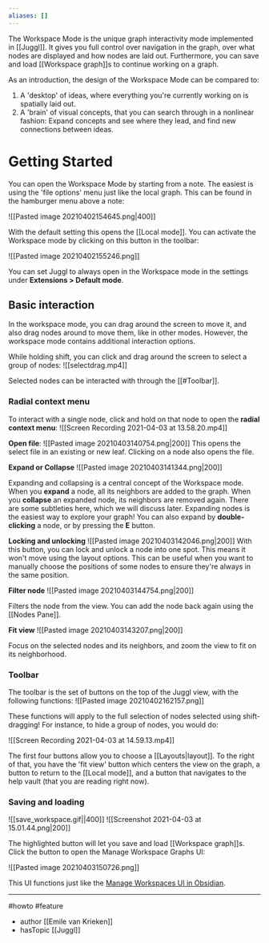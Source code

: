 ```yaml
---
aliases: []
---
```


The Workspace Mode is the unique graph interactivity mode implemented in [[Juggl]]. It gives you full control over navigation in the graph, over what nodes are displayed and how nodes are laid out. Furthermore, you can save and load [[Workspace graph]]s to continue working on a graph.

As an introduction, the design of the Workspace Mode can be compared to: 
1. A 'desktop' of ideas, where everything you're currently working on is spatially laid out.
2. A 'brain' of visual concepts, that you can search through in a nonlinear fashion: Expand concepts and see where they lead, and find new connections between ideas.

# Getting Started
You can open the Workspace Mode by starting from a note. The easiest is using the 'file options' menu just like the local graph. This can be found in the hamburger menu above a note: 

![[Pasted image 20210402154645.png|400]]

With the default setting this opens the [[Local mode]]. You can activate the Workspace mode by clicking on this button in the toolbar: 

![[Pasted image 20210402155246.png]]

You can set Juggl to always open in the Workspace mode in the settings under **Extensions > Default mode**. 

## Basic interaction
In the workspace mode, you can drag around the screen to move it, and also drag nodes around to move them, like in other modes. However, the workspace mode contains additional interaction options.

While holding shift, you can click and drag around the screen to select a group of nodes:
![[selectdrag.mp4]]

Selected nodes can be interacted with through the [[#Toolbar]]. 

### Radial context menu
To interact with a single node, click and hold on that node to open the **radial context menu**: 
![[Screen Recording 2021-04-03 at 13.58.20.mp4]]

**Open file**: 
![[Pasted image 20210403140754.png|200]]
This opens the select file in an existing or new leaf. Clicking on a node also opens the file.

**Expand or Collapse**
![[Pasted image 20210403141344.png|200]]

Expanding and collapsing is a central concept of the Workspace mode. When you **expand** a node, all its neighbors are added to the graph.  When you **collapse** an expanded node, its neighbors are removed again. There are some subtleties here, which we will discuss later. 
Expanding nodes is the easiest way to explore your graph! You can also expand by **double-clicking** a node, or by pressing the **E** button. 

**Locking and unlocking**
![[Pasted image 20210403142046.png|200]]
With this button, you can lock and unlock a node into one spot. This means it won't move using the layout options. This can be useful when you want to manually choose the positions of some nodes to ensure they're always in the same position.


**Filter node**
![[Pasted image 20210403144754.png|200]]

Filters the node from the view. You can add the node back again using the [[Nodes Pane]].

**Fit view**
![[Pasted image 20210403143207.png|200]]

Focus on the selected nodes and its neighbors, and zoom the view to fit on its neighborhood.

### Toolbar
The toolbar is the set of buttons on the top of the Juggl view, with the following functions: 
![[Pasted image 20210402162157.png]]

These functions will apply to the full selection of nodes selected using shift-dragging! For instance, to hide a group of nodes, you would do: 

![[Screen Recording 2021-04-03 at 14.59.13.mp4]]

The first four buttons allow you to choose a [[Layouts|layout]]. To the right of that, you have the 'fit view' button which centers the view on the graph, a button to return to the [[Local mode]], and a button that navigates to the help vault (that you are reading right now). 

### Saving and loading
![[save_workspace.gif||400]]
![[Screenshot 2021-04-03 at 15.01.44.png|200]]

The highlighted button will let you save and load [[Workspace graph]]s. Click the button to open the Manage Workspace Graphs UI: 

![[Pasted image 20210403150726.png]]

This UI functions just like the [Manage Workspaces UI in Obsidian](https://help.obsidian.md/Plugins/Workspaces).

--- 
#howto #feature
- author [[Emile van Krieken]]
- hasTopic [[Juggl]]